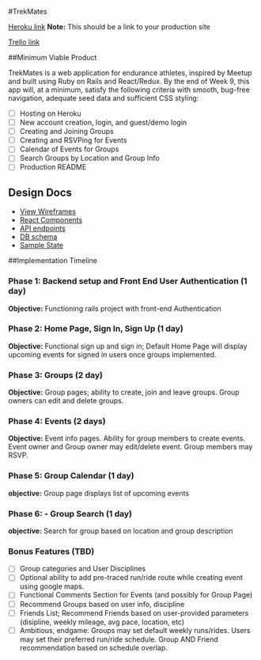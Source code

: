 #TrekMates

[Heroku link][heroku] **Note:** This should be a link to your production site

[Trello link][trello]

[heroku]: http://trekmates.herokuapp.com/
[trello]: https://trello.com/fullstackzachhaddad

##Minimum Viable Product

TrekMates is a web application for endurance athletes, inspired by Meetup and built using Ruby on Rails and React/Redux. By the end of Week 9, this app will, at a minimum, satisfy the following criteria with smooth, bug-free navigation, adequate seed data and sufficient CSS styling:

- [ ] Hosting on Heroku
- [ ] New account creation, login, and guest/demo login
- [ ] Creating and Joining Groups
- [ ] Creating and RSVPing for Events
- [ ] Calendar of Events for Groups
- [ ] Search Groups by Location and Group Info
- [ ] Production README

## Design Docs
 * [View Wireframes][wireframes]
 * [React Components][components]
 * [API endpoints][api-endpoints]
 * [DB schema][schema]
 * [Sample State][sample-state]

 [wireframes]: wireframes
 [components]: component-hierarchy.md
 [sample-state]: sample-state.md
 [api-endpoints]: api-endpoints.md
 [schema]: schema.md

##Implementation Timeline

### Phase 1: Backend setup and Front End User Authentication (1 day)

**Objective:** Functioning rails project with front-end Authentication

### Phase 2: Home Page, Sign In, Sign Up (1 day)

**Objective:** Functional sign up and sign in;  Default Home Page will display upcoming events for signed in users once groups implemented.

### Phase 3: Groups (2 day)

**Objective:** Group pages; ability to create, join and leave groups.  Group owners can edit and delete groups.

### Phase 4: Events (2 days)

**Objective:** Event info pages.  Ability for group members to create events.  Event owner and Group owner may edit/delete event.  Group members may RSVP.

### Phase 5: Group Calendar (1 day)

**objective:** Group page displays list of upcoming events

### Phase 6: - Group Search (1 day)

**objective:** Search for group based on location and group description

### Bonus Features (TBD)
- [ ] Group categories and User Disciplines
- [ ] Optional ability to add pre-traced run/ride route while creating event using google maps.
- [ ] Functional Comments Section for Events (and possibly for Group Page)
- [ ] Recommend Groups based on user info, discipline
- [ ] Friends List; Recommend Friends based on user-provided parameters (disipline, weekly mileage, avg pace, location, etc)
- [ ] Ambitious, endgame: Groups may set default weekly runs/rides.  Users may set their preferred run/ride schedule.  Group AND Friend recommendation based on schedule overlap.
